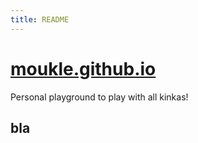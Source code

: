 ```yaml
---
title: README
---
```


# [moukle.github.io](https://moukle.github.io/)
Personal playground to play with all kinkas!

## bla
